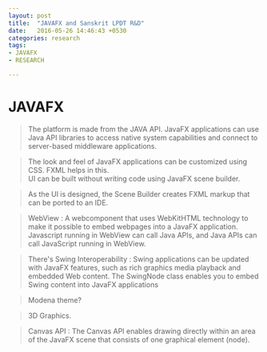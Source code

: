 ```yaml
---
layout: post
title:  "JAVAFX and Sanskrit LPDT R&D"
date:   2016-05-26 14:46:43 +0530
categories: research
tags:
- JAVAFX
- RESEARCH

---
```


# JAVAFX

> The platform is made from the JAVA API. JavaFX applications can use Java API libraries to access native system capabilities and connect to server-based middleware applications.

> The look and feel of JavaFX applications can be customized using CSS. FXML helps in this.   
UI can be built without writing code using JavaFX scene builder. 

> As the UI is designed, the Scene Builder creates FXML markup that can be ported to an IDE. 

> WebView : A webcomponent that uses WebKitHTML technology to make it possible to embed webpages into a JavaFX application. Javascript running in WebView can call Java APIs, and Java APIs can call JavaScript running in WebView.

> There's Swing Interoperability : Swing applications can be updated with JavaFX features, such as rich graphics media playback and embedded Web content. The SwingNode class enables you to embed Swing content into JavaFX applications

> Modena theme?

> 3D Graphics. 

> Canvas API : The Canvas API enables drawing directly within an area of the JavaFX scene that consists of one graphical element (node). 

> 